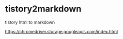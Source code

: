 # tistory2markdown
tistory html to markdown 


https://chromedriver.storage.googleapis.com/index.html
